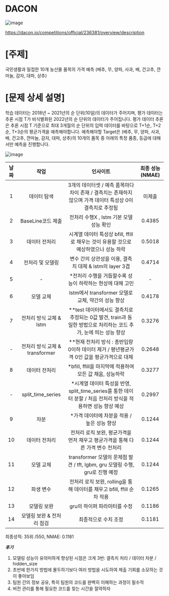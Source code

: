 # DACON 

![image](https://github.com/user-attachments/assets/895ca4a7-c1f9-4c70-b4c7-6f9767c528f4)


https://dacon.io/competitions/official/236381/overview/description

# [주제]
국민생활과 밀접한 10개 농산물 품목의 가격 예측 (배추, 무, 양파, 사과, 배, 건고추, 깐마늘, 감자, 대파, 상추)

# [문제 상세 설명]
학습 데이터는 2018년 ~ 2021년의 순 단위(10일)의 데이터가 주어지며,
평가 데이터는 추론 시점 T가 비식별화된 2022년의 순 단위의 데이터가 주어집니다.
평가 데이터 추론은 추론 시점 T 기준으로 최대 3개월의 순 단위의 입력 데이터를 바탕으로 T+1순, T+2순, T+3순의 평균가격을 예측해야합니다.
예측해야할 Target은 (배추, 무, 양파, 사과, 배, 건고추, 깐마늘, 감자, 대파, 상추)의 10개의 품목 중 아래의 특정 품종, 등급에 대해서만 예측을 진행합니다.

![image](https://github.com/user-attachments/assets/39180def-9893-4565-a40f-9365043946e8)


| **날짜** | **작업** | **인사이트** | **최종 성능(NMAE)** |
|:---:|:---:|:---:|:---:|
| 1 | 데이터 탐색 | 3개의 데이터셋 / 예측 품목마다 차이 존재 / 결측치는 존재하지 않으며 가격 데이터 특성상 0이 결측치로 추정됨 | 미제출 |
| 2 | BaseLine코드 제출 | 전처리 수행X , lstm 기본 모델 성능 확인 | 0.4385 |
| 3 | 데이터 전처리 | 시계열 데이터 특성상 bfill, ffill로 채우는 것이 유용할 것으로 예상하였으나 성능 하락 | 0.5018 |
| 4 | 전처리 및 모델링 | 변수 간의 상관성을 이용, 결측치 대체 & lstm의 layer 3겹 | 0.4714 |
| 5 | - | *전처리 수행을 거듭할수록 성능이 하락하는 현상에 대해 고민 | - |
| 6 | 모델 교체 | lstm에서 transformer 모델로 교체, 약간의 성능 향상 | 0.4178 |
| 7 | 전처리 방식 교체 & lstm | **test 데이터에서도 결측치로 추정되는 0값 발견, train과 동일한 방법으로 처리하는 코드 추가, 눈에 띄는 성능 향상 | 0.3276 |
| - | 전처리 방식 교체 & transformer | **현재 전처리 방식 : 총반입량 0이하 데이터 제거 / 평년평균가격 0인 값을 평균가격으로 대체 | 0.2648 |
| 8 | 데이터 전처리 | *bfill, ffill을 마지막에 적용하여 모든 값 채움, 성능하락 | 0.3277 |
| - | split_time_series | *시계열 데이터 특성을 반영, split_time_series를 통한 데이터 분할 / 처음 전처리 방식을 적용하면 성능 향상 예상 | 0.2997 |
| 9 | 차분 | *가격 데이터에 차분을 적용 / 높은 성능 향상 | 0.1244 |
| 10 | 데이터 전처리 | 전처리 로직 보완, 평균가격을 먼저 채우고 평균가격을 통해 다른 가격 변수 전처리 | 0.1244 |
| 11 | 모델 교체 | transformer 모델의 문제점 발견 / tft, lgbm, gru 모델링 수행, gru로 진행 예정 | 0.1244 |
| 12 | 파생 변수 | 전처리 로직 보완, rolling을 통해 데이터를 채우고 bfill, ffill 순차 적용 | 0.1265 |
| 13 | 모델링 보완 | gru의 하이퍼 파라미터를 수정 | 0.1186 |
| 14 | 모델링 보완 & 전처리 점검 | 최종적으로 수치 조정 | 0.1181 |

최종성적: 35위 /550, NMAE: 0.1181

***후기***
1) 모델링 성능이 유의미하게 향상된 시점은 크게 3번: 결측치 처리 / 데이터 차분 / hidden_size
2) 초반에 한가지 방법에 몰두하기보다 여러 방법을 시도하여 제출 기회를 소모하는 것이 좋아보임
3) 팀원 간의 정보 공유, 특히 팀원의 코드를 완벽히 이해하는 과정이 필수적
4) 버전 관리를 통해 필요한 코드를 찾는 시간을 절약하자
